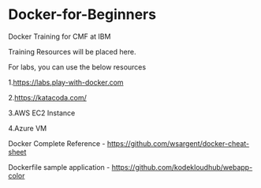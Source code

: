 # Docker-for-Beginners
Docker Training for CMF at IBM

Training Resources will be placed here.

For labs, you can use the below resources

1.https://labs.play-with-docker.com 

2.https://katacoda.com/

3.AWS EC2 Instance

4.Azure VM

Docker Complete Reference - https://github.com/wsargent/docker-cheat-sheet

Dockerfile sample application - https://github.com/kodekloudhub/webapp-color

